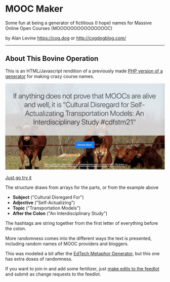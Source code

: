 # MOOC Maker

Some fun at being a generator of fictitious (I hope) names for Massive Online Open Courses (MOOOOOOOOOOOOOOOC)

by Alan Levine https://cog.dog or http://cogdogblog.com/

-----

## About This Bovine Operation
This is an HTML/Javascript rendition of a previously made [PHP version of a generator](http://mooc.cogdogblog.com/) for making crazy course names. 

[![](moocing.jpg "Generator sample screen with an example mooc generated named Cultural Disregard For Self-Actualizing Transportation Models: An Interdisciplinary Study (#crfstm21")](https://cogdog.github.io/moocmaker/)

[Just go try it](https://cogdog.github.io/moocmaker/)


The structure draws from arrays for the parts, or from the example above

* **Subject** ("Cultural Disregard For")
* **Adjective** ("Self-Actualizing")
* **Topic** ("Transportation Models")
* **After the Colon** ("An Interdisciplinary Study")

The hashtags are string together from the first letter of everything before the colon.

More randomness comes into the different ways the text is presented, including random names of MOOC providers and bloggers.

This was modeled a bit after the [EdTech Metaphor Generator](https://github.com/cogdog/edtechaphors), but this one has extra doses of randomness.

If you want to join in and add some fertilizer, just [make edits to the feedlot](https://github.com/cogdog/moocmaker/blob/main/feedlot.js) and submit as change requests to the feedlot.
